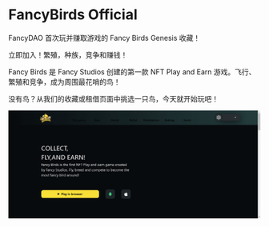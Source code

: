 # FancyBirds Official

FancyDAO 首次玩并赚取游戏的 Fancy Birds Genesis 收藏！

立即加入！繁殖，种族，竞争和赚钱！

Fancy Birds 是 Fancy Studios 创建的第一款 NFT Play and Earn 游戏。飞行、繁殖和竞争，成为周围最花哨的鸟！

没有鸟？从我们的收藏或租借页面中挑选一只鸟，今天就开始玩吧！

![nft](42342123342213.png)

